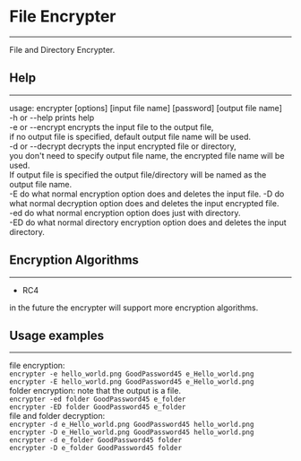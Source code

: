 # File Encrypter
***
File and Directory Encrypter.  

## Help
***
usage: encrypter [options] [input file name] [password] [output file name]  
-h or --help	 prints help  
-e or --encrypt		encrypts the input file to the output file,  
if no output file is specified, default output file name will be used.   
-d or --decrypt		decrypts the input encrypted file or directory,  
 you don't need to specify output file name, the encrypted file name will be used.  
If output file is specified the output file/directory will be named as the output file name.  
-E			do what normal encryption option does and deletes the input file. 
-D			do what normal decryption option does and deletes the input encrypted file.  
-ed			do what normal encryption option does just with directory.  
-ED			do what normal directory encryption option does and deletes the input directory.  

## Encryption Algorithms 
***
* RC4  

in the future the encrypter will support more encryption algorithms.  

## Usage examples 
***
file encryption:  
```encrypter -e hello_world.png GoodPassword45 e_Hello_world.png```  
```encrypter -E hello_world.png GoodPassword45 e_Hello_world.png```  
folder encryption: note that the output is a file.     
```encrypter -ed folder GoodPassword45 e_folder```  
```encrypter -ED folder GoodPassword45 e_folder```  
file and folder decryption:  
```encrypter -d e_Hello_world.png GoodPassword45 hello_world.png```  
```encrypter -D e_Hello_world.png GoodPassword45 hello_world.png```  
```encrypter -d e_folder GoodPassword45 folder```  
```encrypter -D e_folder GoodPassword45 folder```  


